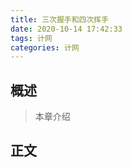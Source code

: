 ```yaml
---
title: 三次握手和四次挥手
date: 2020-10-14 17:42:33
tags: 计网
categories: 计网
---
```


## 概述

> 本章介绍

<!--more-->

## 正文

